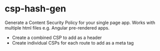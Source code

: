 # csp-hash-gen

Generate a Content Security Policy for your single page app.
Works with multiple html files e.g. Angular pre-rendered apps.

- Create a combined CSP to add as a header
- Create individual CSPs for each route to add as a meta tag
